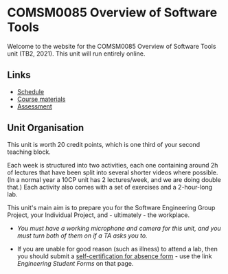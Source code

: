 # COMSM0085 Overview of Software Tools

Welcome to the website for the COMSM0085 Overview of Software Tools unit (TB2, 2021). This unit will run entirely online.

## Links

  - [Schedule](schedule.md)
  - [Course materials](materials.md)
  - [Assessment](assessment.md)

## Unit Organisation

This unit is worth 20 credit points, which is one third of your second teaching block. 

Each week is structured into two activities, each one containing around 2h of lectures that have
been split into several shorter videos where possible. (In a normal year a 10CP unit has 2
lectures/week, and we are doing double that.) Each activity also comes with a set of exercises and a
2-hour-long lab.

This unit's main aim is to prepare you for the Software Engineering Group Project, your Individual
Project, and - ultimately - the workplace.

- _You must have a working microphone and camera for this unit, and you must turn both of them on if a
TA asks you to._ 

- If you are unable for good reason (such as illness) to attend a lab, then you should submit a
  [self-certification for absence
  form](http://www.bristol.ac.uk/engineering/current-students/student-systems/) - use the link
  _Engineering Student Forms_ on that page.



